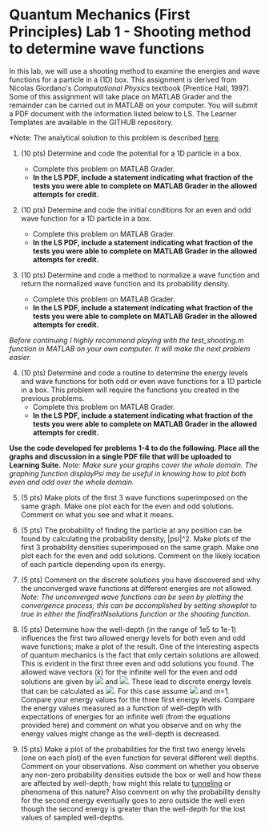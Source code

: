 # Quantum Mechanics (First Principles) Lab 1 - Shooting method to determine wave functions


In this lab, we will use a shooting method to examine the energies and wave functions for a particle in a (1D) box. This assignment is derived from Nicolas Giordano's *Computational Physics* textbook (Prentice Hall, 1997). Some of this assignment will take place on MATLAB Grader and the remainder can be carried out in MATLAB on your computer. You will submit a PDF document with the information listed below to LS. The Learner Templates are available in the GITHUB repository.

*Note: The analytical solution to this problem is described [here](https://chem.libretexts.org/Bookshelves/Physical_and_Theoretical_Chemistry_Textbook_Maps/Supplemental_Modules_(Physical_and_Theoretical_Chemistry)/Quantum_Mechanics/05.5%3A_Particle_in_Boxes/Particle_in_a_1-Dimensional_box).

1.	(10 pts) Determine and code the potential for a 1D particle in a box.
    * Complete this problem on MATLAB Grader.
    * **In the LS PDF, include a statement indicating what fraction of the tests you were able to complete on MATLAB Grader in the allowed attempts for credit.**

2.	(10 pts) Determine and code the initial conditions for an even and odd wave function for a 1D particle in a box.
    * Complete this problem on MATLAB Grader.
    * **In the LS PDF, include a statement indicating what fraction of the tests you were able to complete on MATLAB Grader in the allowed attempts for credit.**

3.	(10 pts) Determine and code a method to normalize a wave function and return the normalized wave function and its probability density.
    * Complete this problem on MATLAB Grader.
    * **In the LS PDF, include a statement indicating what fraction of the tests you were able to complete on MATLAB Grader in the allowed attempts for credit.**

  *Before continuing I highly recommend playing with the test_shooting.m function in MATLAB on your own computer. It will make the next problem easier.*

4.	(10 pts) Determine and code a routine to determine the energy levels and wave functions for both odd or even wave functions for a 1D particle in a box. This problem will require the functions you created in the previous problems.
    * Complete this problem on MATLAB Grader.
    * **In the LS PDF, include a statement indicating what fraction of the tests you were able to complete on MATLAB Grader in the allowed attempts for credit.**

**Use the code developed for problems 1-4 to do the following. Place all the graphs and discussion in a single PDF file that will be uploaded to Learning Suite.**  *Note: Make sure your graphs cover the whole domain. The graphing function displayPsi may be useful in knowing how to plot both even and odd over the whole domain.*

5.	(5 pts) Make plots of the first 3 wave functions superimposed on the same graph. Make one plot each for the even and odd solutions. Comment on what you see and what it means.

6.	(5 pts) The probability of finding the particle at any position can be found by calculating the probability density, |psi|^2. Make plots of the first 3 probability densities superimposed on the same graph. Make one plot each for the even and odd solutions. Comment on the likely location of each particle depending upon its energy.

7.	(5 pts) Comment on the discrete solutions you have discovered and why the unconverged wave functions at different energies are not allowed. *Note: The unconverged wave functions can be seen by plotting the convergence process; this can be accomplished by setting showplot to true in either the findfirstNsolutions function or the shooting function.*

8.	(5 pts) Determine how the well-depth (in the range of 1e5 to 1e-1) influences the first two allowed energy levels for both even and odd wave functions; make a plot of the result. One of the interesting aspects of quantum mechanics is the fact that only certain solutions are allowed. This is evident in the first three even and odd solutions you found. The allowed wave vectors (*k*) for the infinite well for the even and odd solutions are given by <img src="https://render.githubusercontent.com/render/math?math=k_{+}=\frac{(2n-1)\pi}{2L}"> and <img src="https://render.githubusercontent.com/render/math?math=k_{-}=\frac{2n\pi}{L}">. These lead to discrete energy levels that can be calculated as <img src="https://render.githubusercontent.com/render/math?math=E=\frac{\hbar^2 k^2}{2m}">. For this case assume <img src="https://render.githubusercontent.com/render/math?math=\hbar=1"> and *m*=1. Compare your energy values for the three first energy levels. Compare the energy values measured as a function of well-depth with expectations of energies for an infinite well (from the equations provided here) and comment on what you observe and on why the energy values might change as the well-depth is decreased.

9.  (5 pts) Make a plot of the probabilities for the first two energy levels (one on each plot) of the even function for several different well depths. Comment on your observations. Also comment on whether you observe any non-zero probability densities outside the box or well and how these are affected by well-depth; how might this relate to [tunneling](https://en.wikipedia.org/wiki/Quantum_tunnelling) or phenomena of this nature? Also comment on why the probability density for the second energy eventually goes to zero outside the well even though the second energy is greater than the well-depth for the lost values of sampled well-depths.

